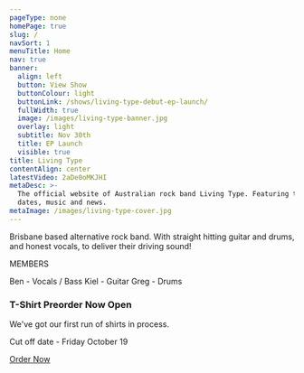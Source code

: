 ```yaml
---
pageType: none
homePage: true
slug: /
navSort: 1
menuTitle: Home
nav: true
banner:
  align: left
  button: View Show
  buttonColour: light
  buttonLink: /shows/living-type-debut-ep-launch/
  fullWidth: true
  image: /images/living-type-banner.jpg
  overlay: light
  subtitle: Nov 30th
  title: EP Launch
  visible: true
title: Living Type
contentAlign: center
latestVideo: 2aDe0oMKJHI
metaDesc: >-
  The official website of Australian rock band Living Type. Featuring tour
  dates, music and news.
metaImage: /images/living-type-cover.jpg
---
```

Brisbane based alternative rock band. With straight hitting guitar and drums, and honest vocals, to deliver their driving sound!

MEMBERS

Ben - Vocals / Bass
Kiel - Guitar
Greg - Drums

<div class="card text-white bg-dark mb-3">

<div class="card-body">

   <h3 class="card-title">T-Shirt Preorder Now Open</h3>

   <p class="card-text">We've got our first run of shirts in process. </p>

<p>Cut off date - Friday October 19</p>

   <a href="/tshirt" class="btn btn-outline-warning">Order Now</a></div>

</div>
